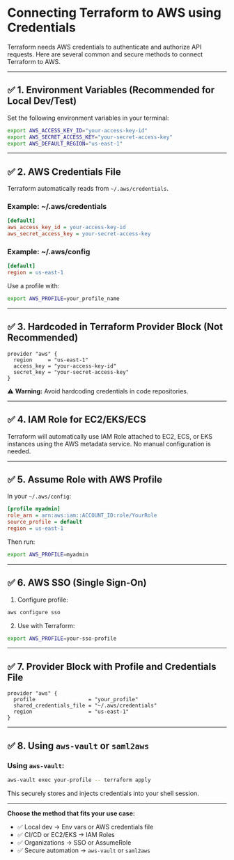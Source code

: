 # Connecting Terraform to AWS using Credentials

Terraform needs AWS credentials to authenticate and authorize API requests. Here are several common and secure methods to connect Terraform to AWS.

---

## ✅ 1. Environment Variables (Recommended for Local Dev/Test)

Set the following environment variables in your terminal:

```bash
export AWS_ACCESS_KEY_ID="your-access-key-id"
export AWS_SECRET_ACCESS_KEY="your-secret-access-key"
export AWS_DEFAULT_REGION="us-east-1"
```

---

## ✅ 2. AWS Credentials File

Terraform automatically reads from `~/.aws/credentials`.

### Example: ~/.aws/credentials

```ini
[default]
aws_access_key_id = your-access-key-id
aws_secret_access_key = your-secret-access-key
```

### Example: ~/.aws/config

```ini
[default]
region = us-east-1
```

Use a profile with:

```bash
export AWS_PROFILE=your_profile_name
```

---

## ✅ 3. Hardcoded in Terraform Provider Block (Not Recommended)

```hcl
provider "aws" {
  region     = "us-east-1"
  access_key = "your-access-key-id"
  secret_key = "your-secret-access-key"
}
```

⚠️ **Warning:** Avoid hardcoding credentials in code repositories.

---

## ✅ 4. IAM Role for EC2/EKS/ECS

Terraform will automatically use IAM Role attached to EC2, ECS, or EKS instances using the AWS metadata service. No manual configuration is needed.

---

## ✅ 5. Assume Role with AWS Profile

In your `~/.aws/config`:

```ini
[profile myadmin]
role_arn = arn:aws:iam::ACCOUNT_ID:role/YourRole
source_profile = default
region = us-east-1
```

Then run:

```bash
export AWS_PROFILE=myadmin
```

---

## ✅ 6. AWS SSO (Single Sign-On)

1. Configure profile:

```bash
aws configure sso
```

2. Use with Terraform:

```bash
export AWS_PROFILE=your-sso-profile
```

---

## ✅ 7. Provider Block with Profile and Credentials File

```hcl
provider "aws" {
  profile                 = "your_profile"
  shared_credentials_file = "~/.aws/credentials"
  region                  = "us-east-1"
}
```

---

## ✅ 8. Using `aws-vault` or `saml2aws`

### Using `aws-vault`:

```bash
aws-vault exec your-profile -- terraform apply
```

This securely stores and injects credentials into your shell session.

---

**Choose the method that fits your use case:**

- ✅ Local dev → Env vars or AWS credentials file
- ✅ CI/CD or EC2/EKS → IAM Roles
- ✅ Organizations → SSO or AssumeRole
- ✅ Secure automation → `aws-vault` or `saml2aws`
